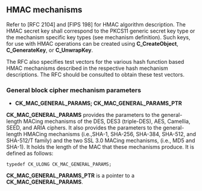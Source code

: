 ## HMAC mechanisms

Refer to [RFC 2104] and [FIPS 198] for HMAC algorithm description. The HMAC
secret key shall correspond to the PKCS11 generic secret key type or the
mechanism specific key types (see mechanism definition). Such keys, for use with
HMAC operations can be created using **C_CreateObject**, **C_GenerateKey**, or
**C_UnwrapKey**.

The RFC also specifies test vectors for the various hash function based HMAC
mechanisms described in the respective hash mechanism descriptions. The RFC
should be consulted to obtain these test vectors.

### General block cipher mechanism parameters

* **CK_MAC_GENERAL_PARAMS; CK_MAC_GENERAL_PARAMS_PTR**

**CK_MAC_GENERAL_PARAMS** provides the parameters to the general-length MACing
mechanisms of the DES, DES3 (triple-DES), AES, Camellia, SEED, and ARIA ciphers.
It also provides the parameters to the general-length HMACing mechanisms
(i.e.,SHA-1, SHA-256, SHA-384, SHA-512, and SHA-512/T family) and the two SSL
3.0 MACing mechanisms, (i.e., MD5 and SHA-1). It holds the length of the MAC
that these mechanisms produce. It is defined as follows:

~~~{.c}
typedef CK_ULONG CK_MAC_GENERAL_PARAMS;
~~~

**CK_MAC_GENERAL_PARAMS_PTR** is a pointer to a **CK_MAC_GENERAL_PARAMS**.
